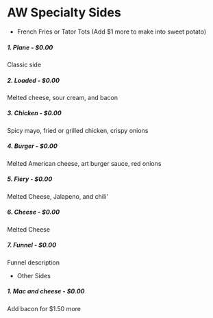 # AW Specialty Sides

* French Fries or Tator Tots (Add $1 more to make into sweet potato)

##### 1. Plane - $0.00
Classic side

##### 2. Loaded - $0.00
Melted cheese, sour cream, and bacon

##### 3. Chicken - $0.00
Spicy mayo, fried or grilled chicken, crispy onions

##### 4. Burger - $0.00
Melted American cheese, art burger sauce, red onions

##### 5. Fiery - $0.00
Melted Cheese, Jalapeno, and chili'

##### 6. Cheese - $0.00
Melted Cheese

##### 7. Funnel - $0.00
Funnel description

* Other Sides
##### 1. Mac and cheese - $0.00
Add bacon for $1.50 more
